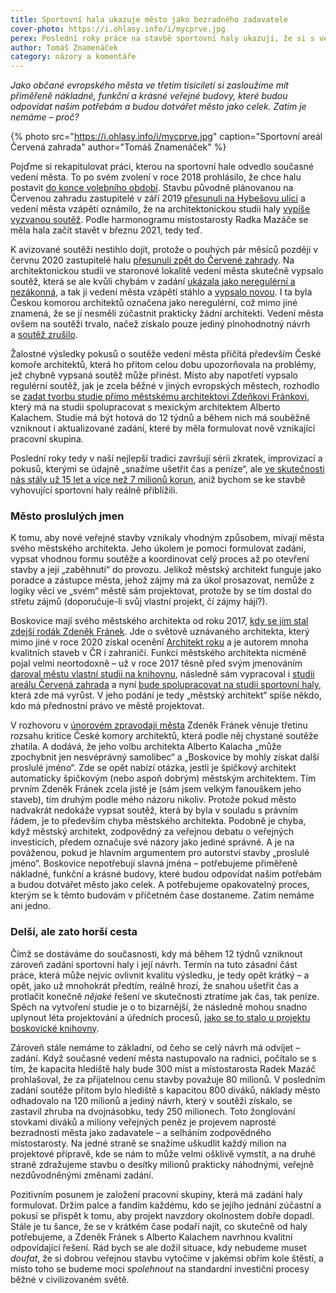 ```yaml
---
title: Sportovní hala ukazuje město jako bezradného zadavatele
cover-photo: https://i.ohlasy.info/i/mycprve.jpg
perex: Poslední roky práce na stavbě sportovní haly ukazují, že si s veřejnými stavbami stále nevíme rady a příliš nám v tom nepomohl ani městský architekt.
author: Tomáš Znamenáček
category: názory a komentáře
---
```


*Jako občané evropského města ve třetím tisíciletí si zasloužíme mít přiměřeně nákladné, funkční a krásné veřejné budovy, které budou odpovídat našim potřebám a budou dotvářet město jako celek. Zatím je nemáme – proč?*

{% photo src="https://i.ohlasy.info/i/mycprve.jpg" caption="Sportovní areál Červená zahrada" author="Tomáš Znamenáček" %}

Pojďme si rekapitulovat práci, kterou na sportovní hale odvedlo současné vedení města. To po svém zvolení v roce 2018 prohlásilo, že chce halu postavit [do konce volebního období](https://ohlasy.info/clanky/2019/02/hala.html). Stavbu původně plánovanou na Červenou zahradu zastupitelé v září 2019 [přesunuli na Hybešovu ulici](https://ohlasy.info/clanky/2019/09/hala-hybesova.html) a vedení města vzápětí oznámilo, že na architektonickou studii haly [vypíše vyzvanou soutěž](https://ohlasy.info/clanky/2019/11/hala-soutez.html). Podle harmonogramu místostarosty Radka Mazáče se měla hala začít stavět v březnu 2021, tedy teď.

K avizované soutěži nestihlo dojít, protože o pouhých pár měsíců později v červnu 2020 zastupitelé halu [přesunuli zpět do Červené zahrady](https://ohlasy.info/clanky/2020/06/zastupitelstvo.html). Na architektonickou studii ve staronové lokalitě vedení města skutečně vypsalo soutěž, která se ale kvůli chybám v zadání [ukázala jako neregulérní a nezákonná](https://ohlasy.info/clanky/2020/07/nezakonna-soutez.html), a tak ji vedení města vzápětí stáhlo a [vypsalo novou](https://ohlasy.info/clanky/2020/08/soutez-podruhe.html). I ta byla Českou komorou architektů označena jako neregulérní, což mimo jiné znamená, že se jí nesměli zúčastnit prakticky žádní architekti. Vedení města ovšem na soutěži trvalo, načež získalo pouze jediný plnohodnotný návrh a [soutěž zrušilo](https://ohlasy.info/clanky/2020/12/soutez-zrusena.html).

Žalostné výsledky pokusů o soutěže vedení města přičítá především České komoře architektů, která ho přitom celou dobu upozorňovala na problémy, jež chybně vypsaná soutěž může přinést. Místo aby napotřetí vypsalo regulérní soutěž, jak je zcela běžné v jiných evropských městech, rozhodlo se [zadat tvorbu studie přímo městskému architektovi Zdeňkovi Fránkovi](https://ohlasy.info/clanky/2021/02/hala-navrh.html), který má na studii spolupracovat s mexickým architektem Alberto Kalachem. Studie má být hotová do 12 týdnů a během nich má souběžně vzniknout i aktualizované zadání, které by měla formulovat nově vznikající pracovní skupina.

Poslední roky tedy v naší nejlepší tradici završují sérii zkratek, improvizací a pokusů, kterými se údajně „snažíme ušetřit čas a peníze“, ale [ve skutečnosti nás stály už 15 let a více než 7 milionů korun](https://ohlasy.info/clanky/2021/01/naklady-na-halu.html), aniž bychom se ke stavbě vyhovující sportovní haly reálně přiblížili.

### Město proslulých jmen

K tomu, aby nové veřejné stavby vznikaly vhodným způsobem, mívají města svého městského architekta. Jeho úkolem je pomoci formulovat zadání, vypsat vhodnou formu soutěže a koordinovat celý proces až po otevření stavby a její „zaběhnutí“ do provozu. Jelikož městský architekt funguje jako poradce a zástupce města, jehož zájmy má za úkol prosazovat, nemůže z logiky věci ve „svém“ městě sám projektovat, protože by se tím dostal do střetu zájmů (doporučuje-li svůj vlastní projekt, čí zájmy hájí?).

Boskovice mají svého městského architekta od roku 2017, [kdy se jím stal zdejší rodák Zdeněk Fránek](https://ohlasy.info/clanky/2017/06/mestsky-architekt.html). Jde o světově uznávaného architekta, který mimo jiné v roce 2020 získal ocenění [Architekt roku](https://architektroku.cz/) a je autorem mnoha kvalitních staveb v ČR i zahraničí. Funkci městského architekta nicméně pojal velmi neortodoxně – už v roce 2017 těsně před svým jmenováním [daroval městu vlastní studii na knihovnu](https://ohlasy.info/clanky/2017/03/knihovna-zzn.html), následně sám vypracoval i [studii areálu Červená zahrada](https://data.ohlasy.info/2020/cervenka-studie.pdf) a nyní [bude spolupracovat na studii sportovní haly](https://ohlasy.info/clanky/2021/02/hala-navrh.html), která zde má vyrůst. V jeho podání je tedy „městský architekt“ spíše někdo, kdo má přednostní právo ve městě projektovat.

V rozhovoru v [únorovém zpravodaji města](https://www.boskovice.cz/assets/File.ashx?id_org=832&id_dokumenty=41055) Zdeněk Fránek věnuje třetinu rozsahu kritice České komory architektů, která podle něj chystané soutěže zhatila. A dodává, že jeho volbu architekta Alberto Kalacha „může zpochybnit jen nesvéprávný samolibec“ a „Boskovice by mohly získat další proslulé jméno“. Zde se opět nabízí otázka, jestli je špičkový architekt automaticky špičkovým (nebo aspoň dobrým) městským architektem. Tím prvním Zdeněk Fránek zcela jistě je (sám jsem velkým fanouškem jeho staveb), tím druhým podle mého názoru nikoliv. Protože pokud město nadvakrát nedokáže vypsat soutěž, která by byla v souladu s právním řádem, je to především chyba městského architekta. Podobně je chyba, když městský architekt, zodpovědný za veřejnou debatu o veřejných investicích, předem označuje své názory jako jediné správné. A je na pováženou, pokud je hlavním argumentem pro autorství stavby „proslulé jméno“. Boskovice nepotřebují slavná jména – potřebujeme přiměřeně nákladné, funkční a krásné budovy, které budou odpovídat našim potřebám a budou dotvářet město jako celek. A potřebujeme opakovatelný proces, kterým se k těmto budovám v příčetném čase dostaneme. Zatím nemáme ani jedno.

### Delší, ale zato horší cesta

Čímž se dostáváme do současnosti, kdy má během 12 týdnů vzniknout zároveň zadání sportovní haly i její návrh. Termín na tuto zásadní část práce, která může nejvíc ovlivnit kvalitu výsledku, je tedy opět krátký – a opět, jako už mnohokrát předtím, reálně hrozí, že snahou ušetřit čas a protlačit konečně *nějaké* řešení ve skutečnosti ztratíme jak čas, tak peníze. Spěch na vytvoření studie je o to bizarnější, že následně mohou snadno uplynout léta projektování a úředních procesů, [jako se to stalo u projektu boskovické knihovny](https://ohlasy.info/clanky/2021/01/tri-roky-projektovani.html).

Zároveň stále nemáme to základní, od čeho se celý návrh má odvíjet – zadání. Když současné vedení města nastupovalo na radnici, počítalo se s tím, že kapacita hlediště haly bude 300 míst a místostarosta Radek Mazáč prohlašoval, že za přijatelnou cenu stavby považuje 80 milionů. V posledním zadání soutěže přitom bylo hlediště s kapacitou 800 diváků, náklady město odhadovalo na 120 milionů a jediný návrh, který v soutěži získalo, se zastavil zhruba na dvojnásobku, tedy 250 milionech. Toto žonglování stovkami diváků a miliony veřejných peněz je projevem naprosté bezradnosti města jako zadavatele – a selháním zodpovědného místostarosty. Na jedné straně se snažíme uškudlit každý milion na projektové přípravě, kde se nám to může velmi ošklivě vymstít, a na druhé straně zdražujeme stavbu o desítky milionů prakticky náhodnými, veřejně nezdůvodněnými změnami zadání.

Pozitivním posunem je založení pracovní skupiny, která má zadání haly formulovat. Držím palce a fandím každému, kdo se jejího jednání zúčastní a pokusí se přispět k tomu, aby projekt navzdory okolnostem dobře dopadl. Stále je tu šance, že se v krátkém čase podaří najít, co skutečně od haly potřebujeme, a Zdeněk Fránek s Alberto Kalachem navrhnou kvalitní odpovídající řešení. Rád bych se ale dožil situace, kdy nebudeme muset *doufat*, že si dobrou veřejnou stavbu vytočíme v jakémsi obřím kole štěstí, a místo toho se budeme moci *spolehnout* na standardní investiční procesy běžné v civilizovaném světě.